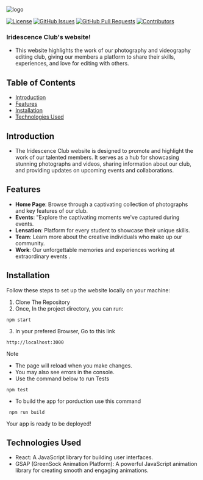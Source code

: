 ![logo](https://github.com/Team-Iridescence/website/assets/111903817/b041af92-5754-48ab-8a3f-4bb3e7415d01)

[![License](https://img.shields.io/github/license/Velocity-IIITDWD/iridescence)](https://github.com/Velocity-IIITDWD/iridescence/blob/main/LICENSE)
[![GitHub Issues](https://img.shields.io/github/issues/Velocity-IIITDWD/iridescence?label=Issues)](https://github.com/Velocity-IIITDWD/iridescence/issues)
[![GitHub Pull Requests](https://img.shields.io/github/issues-pr/Velocity-IIITDWD/iridescence?label=Pull%20Requests)](https://github.com/Velocity-IIITDWD/iridescence/pulls)
[![Contributors](https://img.shields.io/github/contributors/Velocity-IIITDWD/iridescence)](https://github.com/Velocity-IIITDWD/iridescence/graphs/contributors)


### Iridescence Club's website! 
 - This website highlights the work of our photography and videography editing club, giving our members a platform to share their skills, experiences, and love for editing with others.

## Table of Contents
- [Introduction](#introduction)
- [Features](#features)
- [Installation](#installation)
- [Technologies Used](#technologies-used)

## Introduction
- The Iridescence Club website is designed to promote and highlight the work of our talented members. It serves as a hub for showcasing stunning photographs and videos, sharing information about our club, and providing updates on upcoming events and collaborations.

## Features
- **Home Page**: Browse through a captivating collection of photographs and key features of our club.
- **Events**: "Explore the captivating moments we've captured during events.
- **Lensation**: Platform for every student to showcase their unique skills.
- **Team**: Learn more about the creative individuals who make up our community.
- **Work**: Our unforgettable memories and experiences working at extraordinary events .

## Installation
Follow these steps to set up the website locally on your machine:

 1. Clone The Repository
 2. Once, In the project directory, you can run:
  ```
npm start
```

  3. In your prefered Browser, Go to this link
```
http://localhost:3000
```
Note
 - The page will reload when you make changes.
 - You may also see errors in the console.
 - Use the command below to run Tests
 ```
 npm test
 ```
 - To build the app for porduction use this command
```
 npm run build
```

Your app is ready to be deployed!

## Technologies Used
- React: A JavaScript library for building user interfaces.
- GSAP (GreenSock Animation Platform): A powerful JavaScript animation library for creating smooth and engaging animations.

